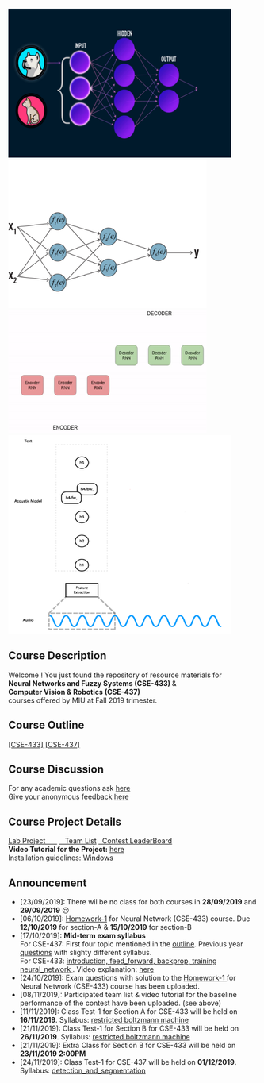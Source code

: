 <img src="./appendix/img/neural_network.gif" width="450" height="300" /> <img src="./appendix/img/backpropagation.gif" width="400" height="300" /> <br/>
<img src="./appendix/img/nlp.gif" width="400" height="250" />  <img src="./appendix/img/acoustic.gif" width="450" height="400" /> 

## Course Description
Welcome ! You just found the repository of resource materials for <br/>
<b> Neural Networks and Fuzzy Systems (CSE-433) </b>  &<br/>
<b> Computer Vision & Robotics (CSE-437) </b><br/>
courses offered by MIU at Fall 2019 trimester. <br/>

## Course Outline
 <a href="./CSE-433/course_outline_nn.pdf">[CSE-433]</a>  <a href="./CSE-437/course_outline_cv.pdf">[CSE-437]</a>

## Course Discussion
For any academic questions ask <a href="https://github.com/Mahedi-61/MIU_Fall_2019/issues/new">here</a> <br />
Give your anonymous feedback <a href="https://forms.gle/JzxMGb3VfQLDR9Px8">here</a>

## Course Project Details
<a href="./project/instructions_for_the_lab_project.pdf">Lab Project &nbsp;&nbsp; &nbsp;&nbsp;</a> <a href="./project/team_list.pdf">  &nbsp;&nbsp; Team List</a> <a href="https://github.com/Mahedi-61/MIU_Fall_2019/issues/4"> &nbsp;&nbsp;Contest LeaderBoard</a><br />
<b>Video Tutorial for the Project:</b> <a href="https://www.youtube.com/playlist?list=PLPOJueyJKNce2cs77niLmbpADKwF7h_av">here</a> <br/>
Installation guidelines: <a href="https://github.com/Mahedi-61/MIU_Fall_2019/issues/11">Windows</a>

## Announcement <br />
* [23/09/2019]: There wil be no class for both courses in <b>28/09/2019</b> and <b>29/09/2019</b> :cry:
* [06/10/2019]: <a href="./CSE-433/home_work/home_work_1.pdf">Homework-1</a> for Neural Network (CSE-433) course. Due <b>12/10/2019</b> for section-A & <b>15/10/2019</b> for section-B 
* [17/10/2019]: <b>Mid-term exam syllabus</b>  <br />
For CSE-437: First four topic mentioned in the <a href="./CSE-437/course_outline_cv.pdf">outline</a>. Previous year<a href="./CSE-437/exam/prev_year/"> questions</a>  with slighty different syllabus. <br/>
For CSE-433:  <a href="./CSE-433/introduction/introduction_to_deep_learning.pdf">introduction, </a> 
<a href="./CSE-433/feed_forwad_nn/">feed_forward, </a> <a href="./CSE-433/backpropagation/nn_and_backprop.pdf"> backprop, </a>
<a href="./CSE-433/train_nn"> training neural_network </a>. Video explanation: <a href="https://www.youtube.com/playlist?list=PL6Xpj9I5qXYEcOhn7TqghAJ6NAPrNmUBH"> here </a>
* [24/10/2019]: Exam questions with solution to the <a href="./CSE-433/home_work/solution_home_work1.pdf">Homework-1 </a> for Neural Network (CSE-433) course has been uploaded. 
* [08/11/2019]: Participated team list & video tutorial for the baseline performance of the contest have been uploaded. (see above)  <br />
* [11/11/2019]: Class Test-1 for Section A for CSE-433 will be held on <b>16/11/2019</b>. Syllabus: <a href="./CSE-433/restricted_boltzmann_machine/">restricted boltzmann machine</a>
* [21/11/2019]: Class Test-1 for Section B for CSE-433 will be held on <b>26/11/2019</b>. Syllabus: <a href="./CSE-433/restricted_boltzmann_machine/">restricted boltzmann machine</a>
* [21/11/2019]: Extra Class for Section B for CSE-433 will be held on <b>23/11/2019</b> <b>2:00PM</b> 
* [24/11/2019]: Class Test-1 for CSE-437 will be held on <b>01/12/2019</b>. Syllabus: <a href="./CSE-437/detection_and_segmentation.pdf/">detection_and_segmentation</a>